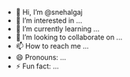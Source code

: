 - 👋 Hi, I’m @snehalgaj
- 👀 I’m interested in ...
- 🌱 I’m currently learning ...
- 💞️ I’m looking to collaborate on ...
- 📫 How to reach me ...
- 😄 Pronouns: ...
- ⚡ Fun fact: ...

<!---
snehalgaj/snehalgaj is a ✨ special ✨ repository because its `README.md` (this file) appears on your GitHub profile.
You can click the Preview link to take a look at your changes.
--->
